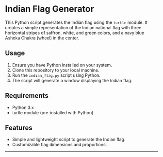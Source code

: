 # Indian Flag Generator

This Python script generates the Indian flag using the `turtle` module. It creates a simple representation of the Indian national flag with three horizontal stripes of saffron, white, and green colors, and a navy blue Ashoka Chakra (wheel) in the center.

## Usage

1. Ensure you have Python installed on your system.
2. Clone this repository to your local machine.
3. Run the `indian_flag.py` script using Python.
4. The script will generate a window displaying the Indian flag.

## Requirements

- Python 3.x
- turtle module (pre-installed with Python)

## Features

- Simple and lightweight script to generate the Indian flag.
- Customizable flag dimensions and proportions.

---

